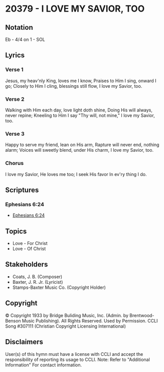 # 20379 - I LOVE MY SAVIOR, TOO

## Notation

Eb - 4/4 on 1 - SOL

## Lyrics

### Verse 1

Jesus, my heav'nly King, loves me I know, Praises to Him I sing, onward I go; Closely to Him I cling, blessings still flow, I love my Savior, too.

### Verse 2

Walking with Him each day, love light doth shine, Doing His will always, never repine; Kneeling to Him I say "Thy will, not mine," I love my Savior, too.

### Verse 3

Happy to serve my friend, lean on His arm, Rapture will never end, nothing alarm; Voices will sweetly blend, under His charm, I love my Savior, too.

### Chorus

I love my Savior, He loves me too; I seek His favor In ev'ry thing I do.


## Scriptures

### Ephesians 6:24

- [Ephesians 6:24](https://www.biblegateway.com/passage/?search=Ephesians%206%3A24)


## Topics

- Love - For Christ
- Love - Of Christ

## Stakeholders

- Coats, J. B. (Composer)
- Baxter, J. R.  Jr. (Lyricist)
- Stamps-Baxter Music Co. (Copyright Holder)

## Copyright

© Copyright 1933 by Bridge Buliding Music, Inc. (Admin. by Brentwood-Benson Music Publishing). All Rights Reserved. Used by Permission. CCLI Song #307111
(Christian Copyright Licensing International)

## Disclaimers

User(s) of this hymn must have a license with CCLI and accept the responsibility of reporting its usage to CCLI.
Note: Refer to "Additional Information" For contact information.

